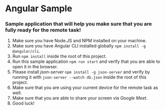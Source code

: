 # Angular Sample
### Sample application that will help you make sure that you are fully ready for the remote task!

1. Make sure you have Node.JS and NPM installed on your machine.
2. Make sure you have Angular CLI installed globally `npm install -g @angular/cli`.
3. Run `npm install` inside the root of this project.
4. Run this sample application `npm run start` and verify that you are able to open it in the browser.
5. Please install *json-server* `npm install -g json-server` and verify by running it with `json-server --watch db.json` inside the root of this project.
6. Make sure that you are using your current device for the remote task as well.
7. Make sure that you are able to share your screen via *Google Meet*.
8. Good luck!
